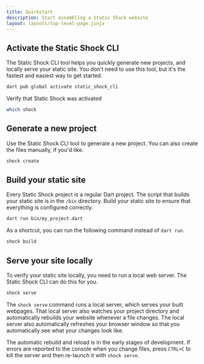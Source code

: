 ```yaml
---
title: Quickstart
description: Start assembling a Static Shock website
layout: layouts/top-level-page.jinja
---
```

## Activate the Static Shock CLI
The Static Shock CLI tool helps you quickly generate new projects, and locally serve your static site. You don't need to use this tool, but it's the fastest and easiest way to get started.

```sh
dart pub global activate static_shock_cli
```

Verify that Static Shock was activated

```sh
which shock
```

## Generate a new project
Use the Static Shock CLI tool to generate a new project. You can also create the files manually, if you'd like.

```sh
shock create
```

## Build your static site
Every Static Shock project is a regular Dart project. The script that builds your static site is in the `/bin` directory. Build your static site to ensure that everything is configured correctly.

```sh
dart run bin/my_project.dart
```

As a shortcut, you can run the following command instead of <code>dart run</code>.

```sh
shock build
```

## Serve your site locally
To verify your static site locally, you need to run a local web server. The Static Shock CLI can do this for you.

```sh
shock serve
```

The <code>shock serve</code> command runs a local server, which serves your built webpages. That local server also watches your project directory and automatically rebuilds your website whenever a file changes. The local server also automatically refreshes your browser window so that you automatically see what your changes look like.

The automatic rebuild and reload is in the early stages of development. If errors are reported to the console when you change files, press <code>CTRL+C</code> to kill the server and then re-launch it with <code>shock serve</code>.